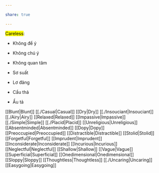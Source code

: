 ---  
share: true  
---  
<mark class="hltr-grey-gainsboro">Careless</mark>:  
- Không để ý  
- Không chú ý  
- Không quan tâm  
- Sơ suất  
- Lơ đãng  
- Cẩu thả  
- Ẩu tả  
[[Blunt|Blunt]] [[./Casual|Casual]] [[Dry|Dry]] [[./Insouciant|Insouciant]] [[./Airy|Airy]] [[Relaxed|Relaxed]] [[Impassive|Impassive]] [[./Simple|Simple]] [[./Placid|Placid]] [[Unreligious|Unreligious]] [[Absentminded|Absentminded]] [[Dopy|Dopy]] [[Preoccupied|Preoccupied]] [[Distractible|Distractible]] [[Stolid|Stolid]] [[Forgetful|Forgetful]] [[Imprudent|Imprudent]] [[Inconsiderate|Inconsiderate]] [[Incurious|Incurious]] [[Neglectful|Neglectful]] [[Shallow|Shallow]] [[Vague|Vague]] [[Superficial|Superficial]] [[Onedimensional|Onedimensional]] [[Sloppy|Sloppy]] [[Thoughtless|Thoughtless]] [[./Uncaring|Uncaring]] [[Easygoing|Easygoing]]